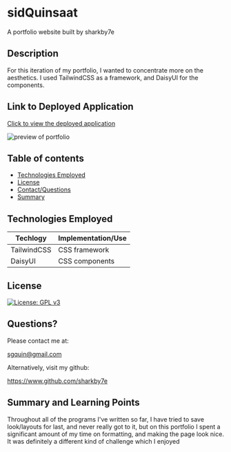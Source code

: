 # sidQuinsaat

A portfolio website built by sharkby7e

## Description

For this iteration of my portfolio, I wanted to concentrate more on the aesthetics. I used TailwindCSS as a framework,
and DaisyUI for the components.

## Link to Deployed Application

[Click to view the deployed application](https://sharkby7e.github.io/sidQuinsaat/)

![preview of portfolio](./public/img/preview.png)

## Table of contents

- [Technologies Employed](#technologies-employed)
- [License](#license)
- [Contact/Questions](#questions)
- [Summary](#summary-and-learning-points)

## Technologies Employed

| Techlogy    | Implementation/Use |
| ----------- | ------------------ |
| TailwindCSS | CSS framework      |
| DaisyUI     | CSS components     |

## License

[![License: GPL v3](https://img.shields.io/badge/License-GPLv3-blue.svg)](https://www.gnu.org/licenses/gpl-3.0)

## Questions?

Please contact me at:

sgquin@gmail.com

Alternatively, visit my github:

https://www.github.com/sharkby7e

## Summary and Learning Points

Throughout all of the programs I've written so far, I have tried to save look/layouts for last, and never really
got to it, but on this portfolio I spent a significant amount of my time on formatting, and making the page look nice.
It was definitely a different kind of challenge which I enjoyed
